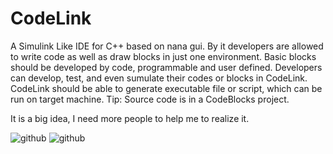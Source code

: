 # CodeLink
A Simulink Like IDE for C++ based on nana gui. 
By it developers are allowed to write code as well as draw blocks in just one environment.
Basic blocks should be developed by code, programmable and user defined. 
Developers can develop, test, and even sumulate their codes or blocks in CodeLink.
CodeLink should be able to generate executable file or script, which can be run on target machine. 
Tip: Source code is in a CodeBlocks project. 

It is a big idea, I need more people to help me to realize it.

![github](https://github.com/Tumiz/CodeLink/raw/master/sample.PNG)
![github](https://github.com/Tumiz/CodeLink/blob/master/sample0.PNG)
